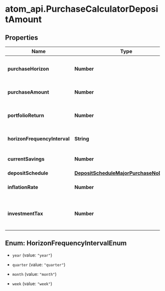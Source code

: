 # atom_api.PurchaseCalculatorDepositAmount

## Properties
Name | Type | Description | Notes
------------ | ------------- | ------------- | -------------
**purchaseHorizon** | **Number** | The purchase horizon, in years | 
**purchaseAmount** | **Number** | The amount of the purchase | 
**portfolioReturn** | **Number** | The annualized portfolio return | 
**horizonFrequencyInterval** | **String** | The horizon frequency interval | [optional] [default to &#39;year&#39;]
**currentSavings** | **Number** | The current savings amount | [optional] 
**depositSchedule** | [**DepositScheduleMajorPurchaseNoDepAmt**](DepositScheduleMajorPurchaseNoDepAmt.md) |  | [optional] 
**inflationRate** | **Number** | The inflation rate | [optional] 
**investmentTax** | **Number** | The tax on investments used for the major purchase | [optional] 


<a name="HorizonFrequencyIntervalEnum"></a>
## Enum: HorizonFrequencyIntervalEnum


* `year` (value: `"year"`)

* `quarter` (value: `"quarter"`)

* `month` (value: `"month"`)

* `week` (value: `"week"`)




